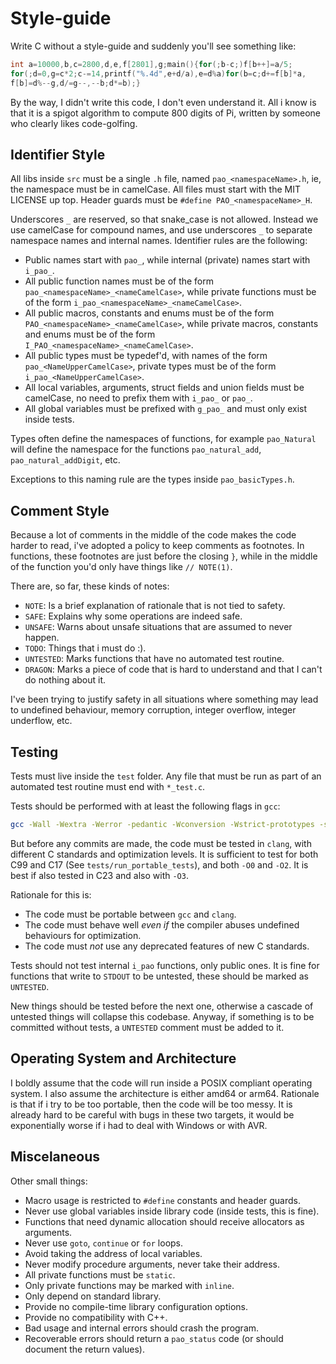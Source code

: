 # Style-guide

Write C without a style-guide and suddenly you'll see something like:
```c
int a=10000,b,c=2800,d,e,f[2801],g;main(){for(;b-c;)f[b++]=a/5;
for(;d=0,g=c*2;c-=14,printf("%.4d",e+d/a),e=d%a)for(b=c;d+=f[b]*a,
f[b]=d%--g,d/=g--,--b;d*=b);}
```
By the way, I didn't write this code, I don't even understand it.
All i know is that it is a spigot algorithm to compute 800 digits
of Pi, written by someone who clearly likes code-golfing.

## Identifier Style

All libs inside `src` must be a single `.h` file,
named `pao_<namespaceName>.h`, ie,
the namespace must be in camelCase.
All files must start with the MIT LICENSE up top.
Header guards must be `#define PAO_<namespaceName>_H`.

Underscores `_` are reserved, so that snake_case is not allowed.
Instead we use camelCase for compound names,
and use underscores `_` to separate namespace names and internal
names. Identifier rules are the following:
 - Public names start with `pao_`, while internal (private) names
 start with `i_pao_`.
 - All public function names must be of the form
`pao_<namespaceName>_<nameCamelCase>`, while private functions
must be of the form `i_pao_<namespaceName>_<nameCamelCase>`.
 - All public macros, constants and enums must be of the form `PAO_<namespaceName>_<nameCamelCase>`,
while private macros, constants and enums must be of the form `I_PAO_<namespaceName>_<nameCamelCase>`.
 - All public types must be typedef'd, with names
of the form `pao_<NameUpperCamelCase>`, private types must be
of the form `i_pao_<NameUpperCamelCase>`.
 - All local variables, arguments, struct fields and union fields must be camelCase,
 no need to prefix them with `i_pao_` or `pao_`.
 - All global variables must be prefixed with `g_pao_` and must only exist inside tests.

Types often define the namespaces of functions, for example
`pao_Natural` will define the namespace for the functions
`pao_natural_add`, `pao_natural_addDigit`, etc.

Exceptions to this naming rule are the types inside `pao_basicTypes.h`.

## Comment Style

Because a lot of comments in the middle of the code makes the code harder to read,
i've adopted a policy to keep comments as footnotes. In functions, these footnotes
are just before the closing `}`, while in the middle of the function you'd only have
things like `// NOTE(1)`.

There are, so far, these kinds of notes:
 - `NOTE`: Is a brief explanation of rationale that is not tied to safety.
 - `SAFE`: Explains why some operations are indeed safe.
 - `UNSAFE`: Warns about unsafe situations that are assumed to never happen.
 - `TODO`: Things that i must do :).
 - `UNTESTED`: Marks functions that have no automated test routine.
 - `DRAGON`: Marks a piece of code that is hard to understand and that I can't do nothing about it.

I've been trying to justify safety in all situations where something may
lead to undefined behaviour, memory corruption, integer overflow, integer underflow, etc.

## Testing

Tests must live inside the `test` folder. Any file that must be run as part
of an automated test routine must end with `*_test.c`.

Tests should be performed with at least the following flags in `gcc`:

```bash
gcc -Wall -Wextra -Werror -pedantic -Wconversion -Wstrict-prototypes -std=c99 -O2
```

But before any commits are made, the code must be tested in `clang`,
with different C standards and optimization levels.
It is sufficient to test for both C99 and C17 (See `tests/run_portable_tests`),
and both `-O0` and `-O2`. It is best if also tested in C23 and also with `-O3`.

Rationale for this is:
 - The code must be portable between `gcc` and `clang`.
 - The code must behave well _even if_ the compiler abuses undefined behaviours for optimization.
 - The code must *not* use any deprecated features of new C standards.

Tests should not test internal `i_pao` functions, only public ones.
It is fine for functions that write to `STDOUT` to be untested,
these should be marked as `UNTESTED`.

New things should be tested before the next one, otherwise
a cascade of untested things will collapse this codebase.
Anyway, if something is to be committed without tests,
a `UNTESTED` comment must be added to it.

## Operating System and Architecture

I boldly assume that the code will run inside a POSIX compliant operating system.
I also assume the architecture is either amd64 or arm64. Rationale is that
if i try to be too portable, then the code will be too messy. It is already
hard to be careful with bugs in these two targets, it would be exponentially
worse if i had to deal with Windows or with AVR.

## Miscelaneous

Other small things:
 - Macro usage is restricted to `#define` constants and header guards.
 - Never use global variables inside library code (inside tests, this is fine).
 - Functions that need dynamic allocation should receive allocators as arguments.
 - Never use `goto`, `continue` or `for` loops.
 - Avoid taking the address of local variables.
 - Never modify procedure arguments, never take their address.
 - All private functions must be `static`.
 - Only private functions may be marked with `inline`.
 - Only depend on standard library.
 - Provide no compile-time library configuration options.
 - Provide no compatibility with C++.
 - Bad usage and internal errors should crash the program.
 - Recoverable errors should return a `pao_status` code (or should document the return values).
